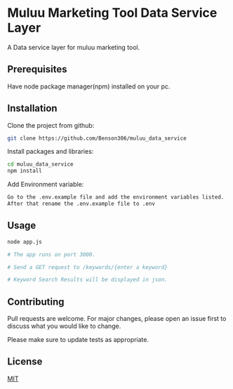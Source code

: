 # Muluu Marketing Tool Data Service Layer
A Data service layer for muluu marketing tool.

## Prerequisites
Have node package manager(npm) installed on your pc.

## Installation

Clone the project from github:
```bash
git clone https://github.com/Benson306/muluu_data_service
```
Install packages and libraries:
```bash
cd muluu_data_service
npm install
```
Add Environment variable:

```bash 
Go to the .env.example file and add the environment variables listed. 
After that rename the .env.example file to .env
```

## Usage

```python
node app.js

# The app runs on port 3000.

# Send a GET request to /keywords/{enter a keyword}

# Keyword Search Results will be displayed in json.
```

## Contributing

Pull requests are welcome. For major changes, please open an issue first
to discuss what you would like to change.

Please make sure to update tests as appropriate.

## License

[MIT](https://choosealicense.com/licenses/mit/)